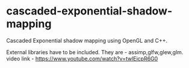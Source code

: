 # cascaded-exponential-shadow-mapping
Cascaded Exponential shadow mapping using OpenGL and C++.

External libraries have to be included. They are - assimp,glfw,glew,glm.
video link - https://www.youtube.com/watch?v=twlEicpR6G0
